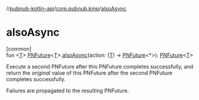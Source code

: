 //[pubnub-kotlin-api](../../index.md)/[com.pubnub.kmp](index.md)/[alsoAsync](also-async.md)

# alsoAsync

[common]\
fun &lt;[T](also-async.md)&gt; [PNFuture](-p-n-future/index.md)&lt;[T](also-async.md)&gt;.[alsoAsync](also-async.md)(action: ([T](also-async.md)) -&gt; [PNFuture](-p-n-future/index.md)&lt;*&gt;): [PNFuture](-p-n-future/index.md)&lt;[T](also-async.md)&gt;

Execute a second PNFuture after this PNFuture completes successfully, and return the *original* value of this PNFuture after the second PNFuture completes successfully.

Failures are propagated to the resulting PNFuture.
